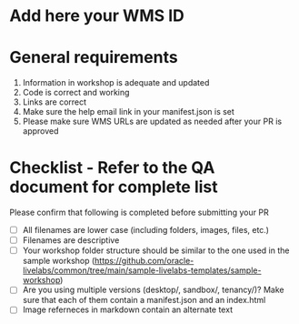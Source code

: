 # Add here your WMS ID

# General requirements
1. Information in workshop is adequate and updated
2. Code is correct and working
3. Links are correct
4. Make sure the help email link in your manifest.json is set
5. Please make sure WMS URLs are updated as needed after your PR is approved


# Checklist - Refer to the QA document for complete list 
Please confirm that following is completed before submitting your PR

- [ ] All filenames are lower case (including folders, images, files, etc.)
- [ ] Filenames are descriptive
- [ ] Your workshop folder structure should be similar to the one used in the sample workshop (https://github.com/oracle-livelabs/common/tree/main/sample-livelabs-templates/sample-workshop)
- [ ] Are you using multiple versions (desktop/, sandbox/, tenancy/)? Make sure that each of them contain a manifest.json and an index.html
- [ ] Image referneces in markdown contain an alternate text
